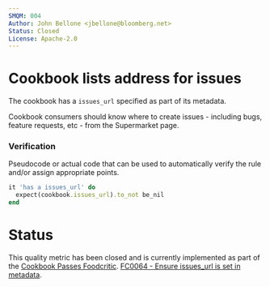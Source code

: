 ```yaml
---
SMQM: 004
Author: John Bellone <jbellone@bloomberg.net>
Status: Closed
License: Apache-2.0
---
```


# Cookbook lists address for issues

The cookbook has a `issues_url` specified as part of its metadata.

Cookbook consumers should know where to create issues - including
bugs, feature requests, etc - from the Supermarket page.

### Verification

Pseudocode or actual code that can be used to automatically verify the rule and/or assign appropriate points.

```ruby
it 'has a issues_url' do
  expect(cookbook.issues_url).to_not be_nil
end
```

# Status

This quality metric has been closed and is currently implemented as part of the [Cookbook Passes Foodcritic](qm-009-foodcritic.md).  [FC0064 - Ensure issues_url is set in metadata](http://www.foodcritic.io/#FC064).
